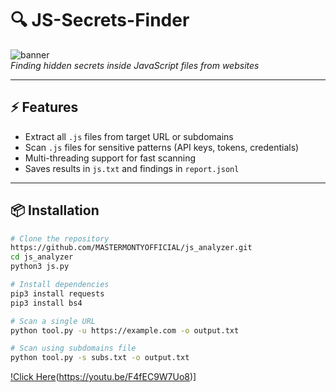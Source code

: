 # 🔍 JS-Secrets-Finder  

![banner](https://media2.giphy.com/media/v1.Y2lkPTc5MGI3NjExZnR4bHpmaDNqdWVvemV0Y2FrbnJiMzhyNnhqN3ZqdWEzdngxNmNmOCZlcD12MV9pbnRlcm5hbF9naWZfYnlfaWQmY3Q9Zw/HoffxyN8ghVuw/giphy.gif)  
_Finding hidden secrets inside JavaScript files from websites_  

---

## ⚡ Features
- Extract all `.js` files from target URL or subdomains  
- Scan `.js` files for sensitive patterns (API keys, tokens, credentials)  
- Multi-threading support for fast scanning  
- Saves results in `js.txt` and findings in `report.jsonl`  

---

## 📦 Installation  

```bash
# Clone the repository
https://github.com/MASTERMONTYOFFICIAL/js_analyzer.git
cd js_analyzer
python3 js.py

# Install dependencies
pip3 install requests
pip3 install bs4

# Scan a single URL
python tool.py -u https://example.com -o output.txt

# Scan using subdomains file
python tool.py -s subs.txt -o output.txt

```
[!Click Here](https://youtu.be/F4fEC9W7Uo8)(https://youtu.be/F4fEC9W7Uo8)]

